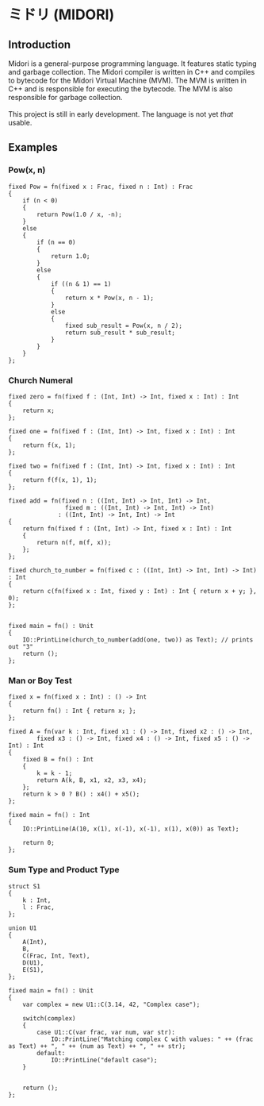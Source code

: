 # ミドリ (MIDORI)

## Introduction

Midori is a general-purpose programming language. It features static typing and garbage collection. The Midori compiler is written in C++ and compiles to bytecode for the Midori Virtual Machine (MVM). 
The MVM is written in C++ and is responsible for executing the bytecode. The MVM is also responsible for garbage collection.
<br><br>
This project is still in early development. The language is not yet *that* usable.

## Examples
### Pow(x, n)
```
fixed Pow = fn(fixed x : Frac, fixed n : Int) : Frac
{
	if (n < 0)
	{
		return Pow(1.0 / x, -n);
	}
	else
	{
		if (n == 0)
		{
			return 1.0;
		}
		else
		{
			if ((n & 1) == 1)
			{
				return x * Pow(x, n - 1);
			}
			else
			{
				fixed sub_result = Pow(x, n / 2);
				return sub_result * sub_result;
			}
		}
	}
};
```
### Church Numeral
```
fixed zero = fn(fixed f : (Int, Int) -> Int, fixed x : Int) : Int
{
    return x;
};

fixed one = fn(fixed f : (Int, Int) -> Int, fixed x : Int) : Int
{
    return f(x, 1); 
};

fixed two = fn(fixed f : (Int, Int) -> Int, fixed x : Int) : Int
{
    return f(f(x, 1), 1); 
};

fixed add = fn(fixed n : ((Int, Int) -> Int, Int) -> Int, 
                fixed m : ((Int, Int) -> Int, Int) -> Int) 
              : ((Int, Int) -> Int, Int) -> Int
{
    return fn(fixed f : (Int, Int) -> Int, fixed x : Int) : Int
    {
        return n(f, m(f, x));
    };
};

fixed church_to_number = fn(fixed c : ((Int, Int) -> Int, Int) -> Int) : Int
{
    return c(fn(fixed x : Int, fixed y : Int) : Int { return x + y; }, 0);
};


fixed main = fn() : Unit
{
	IO::PrintLine(church_to_number(add(one, two)) as Text); // prints out "3"
	return ();
};
```
### Man or Boy Test
```
fixed x = fn(fixed x : Int) : () -> Int
{
    return fn() : Int { return x; };
};

fixed A = fn(var k : Int, fixed x1 : () -> Int, fixed x2 : () -> Int, 
        fixed x3 : () -> Int, fixed x4 : () -> Int, fixed x5 : () -> Int) : Int
{
    fixed B = fn() : Int
    {
        k = k - 1;
        return A(k, B, x1, x2, x3, x4); 
    };
    return k > 0 ? B() : x4() + x5();
};

fixed main = fn() : Int
{
    IO::PrintLine(A(10, x(1), x(-1), x(-1), x(1), x(0)) as Text);   

    return 0;
};
```
### Sum Type and Product Type
```
struct S1
{
	k : Int,
	l : Frac,
};

union U1
{
	A(Int),
	B,
	C(Frac, Int, Text),
	D(U1),
	E(S1),
};

fixed main = fn() : Unit
{
	var complex = new U1::C(3.14, 42, "Complex case");

	switch(complex)
	{
		case U1::C(var frac, var num, var str):
			IO::PrintLine("Matching complex C with values: " ++ (frac as Text) ++ ", " ++ (num as Text) ++ ", " ++ str);
		default:
			IO::PrintLine("default case");
	}


	return ();
};
```